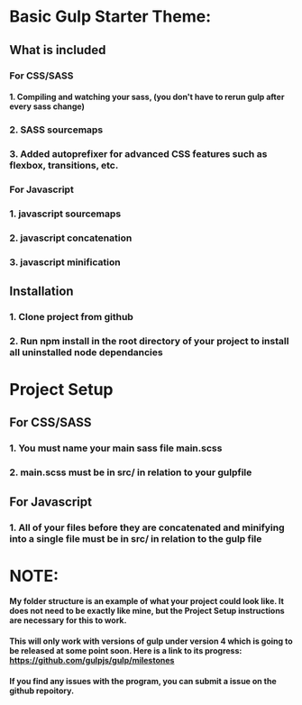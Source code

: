 # Basic Gulp Starter Theme:
## What is included
### For CSS/SASS
#### 1. Compiling and watching your sass, (you don't have to rerun gulp after every sass change)
### 2. SASS sourcemaps
### 3. Added autoprefixer for advanced CSS features such as flexbox, transitions, etc.

### For Javascript
### 1. javascript sourcemaps
### 2. javascript concatenation
### 3. javascript minification

## Installation
### 1. Clone project from github
### 2. Run npm install in the root directory of your project to install all uninstalled node dependancies
# Project Setup
## For CSS/SASS
### 1. You must name your main sass file main.scss
### 2. main.scss must be in src/ in relation to your gulpfile
## For Javascript
### 1. All of your files before they are concatenated and minifying into a single file must be in src/ in relation to the gulp file
 

# NOTE:
#### My folder structure is an example of what your project could look like. It does not need  to be exactly like mine, but the Project Setup instructions are necessary for this to work.
#### This will only work with versions of gulp under version 4 which is going to be released at some point soon. Here is a link to its progress: https://github.com/gulpjs/gulp/milestones

#### If you find any issues with the program, you can submit a issue on the github repoitory.